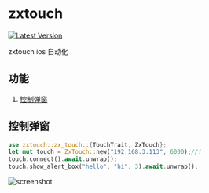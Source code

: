 # zxtouch
[![Latest Version](https://img.shields.io/crates/v/zxtouch.svg)](https://crates.io/crates/zxtouch)

zxtouch ios 自动化

## 功能

1. [控制弹窗](#控制弹窗)


## 控制弹窗

```rust
use zxtouch::zx_touch::{TouchTrait, ZxTouch};
let mut touch = ZxTouch::new("192.168.3.113", 6000);//!
touch.connect().await.unwrap();
touch.show_alert_box("hello", "hi", 3).await.unwrap();
```
![screenshot](./image/1.png)
